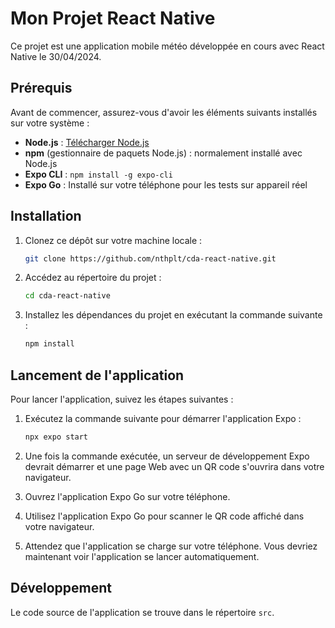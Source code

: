 # Mon Projet React Native

Ce projet est une application mobile météo développée en cours avec React Native le 30/04/2024.

## Prérequis

Avant de commencer, assurez-vous d'avoir les éléments suivants installés sur votre système :

- **Node.js** : [Télécharger Node.js](https://nodejs.org/)
- **npm** (gestionnaire de paquets Node.js) : normalement installé avec Node.js
- **Expo CLI** : `npm install -g expo-cli`
- **Expo Go** : Installé sur votre téléphone pour les tests sur appareil réel

## Installation

1. Clonez ce dépôt sur votre machine locale :

   ```bash
   git clone https://github.com/nthplt/cda-react-native.git
   ```

2. Accédez au répertoire du projet :

   ```bash
   cd cda-react-native
   ```

3. Installez les dépendances du projet en exécutant la commande suivante :

   ```bash
   npm install
   ```

## Lancement de l'application

Pour lancer l'application, suivez les étapes suivantes :

1. Exécutez la commande suivante pour démarrer l'application Expo :

   ```bash
   npx expo start
   ```

2. Une fois la commande exécutée, un serveur de développement Expo devrait démarrer et une page Web avec un QR code s'ouvrira dans votre navigateur.

3. Ouvrez l'application Expo Go sur votre téléphone.

4. Utilisez l'application Expo Go pour scanner le QR code affiché dans votre navigateur.

5. Attendez que l'application se charge sur votre téléphone. Vous devriez maintenant voir l'application se lancer automatiquement.

## Développement

Le code source de l'application se trouve dans le répertoire `src`.

##
